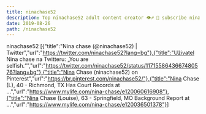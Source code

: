 ```yaml
---
title: ninachase52
description: Top ninachase52 adult content creator 👁♐️ 👑 subscribe ninachase52 to my porn site below IG ninachase52
date: 2019-08-26
path: /ninachase52
---
```


ninachase52
[{"title":"Nina chase (@ninachase52) | Twitter","url":"https://twitter.com/ninachase52?lang=bg"},{"title":"Uživatel Nina chase na Twitteru: „You are selfish.“","url":"https://twitter.com/ninachase52/status/1171558643667480576?lang=bg"},{"title":"Nina Chase (ninachase52) on Pinterest","url":"https://br.pinterest.com/ninachase52/"},{"title":"Nina Chase (L), 40 - Richmond, TX Has Court Records at ...","url":"https://www.mylife.com/nina-chase/e120060616908"},{"title":"Nina Chase (Louise), 63 - Springfield, MO Background Report at ...","url":"https://www.mylife.com/nina-chase/e120036501378"}]


